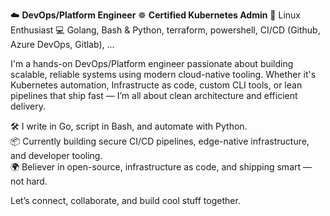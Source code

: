 ☁️ **DevOps/Platform Engineer**
☸️ **Certified Kubernetes Admin**
🐧 Linux Enthusiast 
💻 Golang, Bash & Python, terraform, powershell, CI/CD (Github, Azure DevOps, Gitlab), ...

I'm a hands-on DevOps/Platform engineer passionate about building scalable, reliable systems using modern cloud-native tooling. Whether it's Kubernetes automation, Infrastructe as code, custom CLI tools, or lean pipelines that ship fast — I’m all about clean architecture and efficient delivery.

🛠 I write in Go, script in Bash, and automate with Python.  
📦 Currently building secure CI/CD pipelines, edge-native infrastructure, and developer tooling.  
🌍 Believer in open-source, infrastructure as code, and shipping smart — not hard.

Let’s connect, collaborate, and build cool stuff together.
